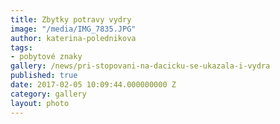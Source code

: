 ```yaml
---
title: Zbytky potravy vydry
image: "/media/IMG_7835.JPG"
author: katerina-polednikova
tags:
- pobytové znaky
gallery: /news/pri-stopovani-na-dacicku-se-ukazala-i-vydra
published: true
date: 2017-02-05 10:09:44.000000000 Z
category: gallery
layout: photo
---
```

